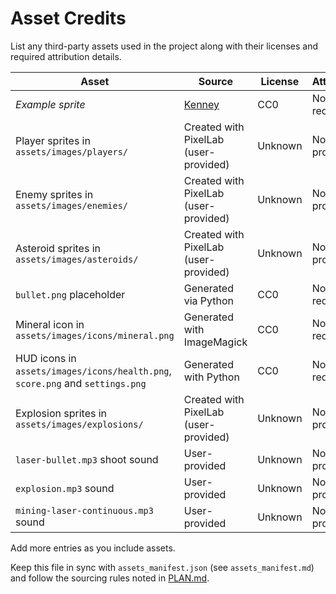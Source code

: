 # Asset Credits

List any third-party assets used in the project along with their licenses and
required attribution details.

| Asset | Source | License | Attribution |
|-------|--------|---------|-------------|
| _Example sprite_ | [Kenney](https://kenney.nl/) | CC0 | None required |
| Player sprites in `assets/images/players/` | Created with PixelLab (user-provided) | Unknown | None provided |
| Enemy sprites in `assets/images/enemies/` | Created with PixelLab (user-provided) | Unknown | None provided |
| Asteroid sprites in `assets/images/asteroids/` | Created with PixelLab (user-provided) | Unknown | None provided |
| `bullet.png` placeholder | Generated via Python | CC0 | None required |
| Mineral icon in `assets/images/icons/mineral.png` | Generated with ImageMagick | CC0 | None required |
| HUD icons in `assets/images/icons/health.png`, `score.png` and `settings.png` | Generated with Python | CC0 | None required |
| Explosion sprites in `assets/images/explosions/` | Created with PixelLab (user-provided) | Unknown | None provided |
| `laser-bullet.mp3` shoot sound | User-provided | Unknown | None provided |
| `explosion.mp3` sound | User-provided | Unknown | None provided |
| `mining-laser-continuous.mp3` sound | User-provided | Unknown | None provided |

Add more entries as you include assets.

Keep this file in sync with `assets_manifest.json` (see `assets_manifest.md`)
and follow the sourcing rules noted in [PLAN.md](PLAN.md).
